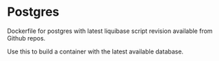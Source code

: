 # Postgres
Dockerfile for postgres with latest liquibase script revision available from Github repos.

Use this to build a container with the latest available database.